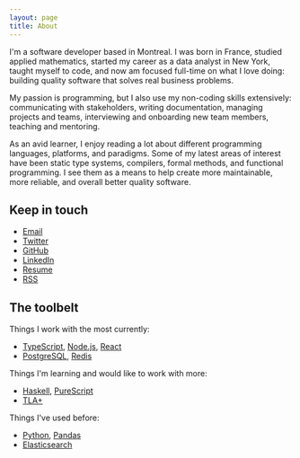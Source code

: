 ```yaml
---
layout: page
title: About
---
```


I'm a software developer based in Montreal. I was born in France, studied applied mathematics, started my career as a data analyst in New York, taught myself to code, and now am focused full-time on what I love doing: building quality software that solves real business problems.

My passion is programming, but I also use my non-coding skills extensively: communicating with stakeholders, writing documentation, managing projects and teams, interviewing and onboarding new team members, teaching and mentoring.

As an avid learner, I enjoy reading a lot about different programming languages, platforms, and paradigms. Some of my latest areas of interest have been static type systems, compilers, formal methods, and functional programming. I see them as a means to help create more maintainable, more reliable, and overall better quality software.

## Keep in touch

- [Email](mailto:hi@nicolashery.com)
- [Twitter](https://twitter.com/nicolas_hery)
- [GitHub](https://github.com/nicolashery)
- [LinkedIn](http://www.linkedin.com/in/nicolashery)
- [Resume](/nicolas-hery.pdf)
- [RSS](/feed.xml)

## The toolbelt

Things I work with the most currently:

- [TypeScript](https://www.typescriptlang.org/), [Node.js](http://nodejs.org/), [React](http://facebook.github.io/react/)
- [PostgreSQL](http://www.postgresql.org/), [Redis](http://redis.io/)

Things I'm learning and would like to work with more:

- [Haskell](https://www.haskell.org/), [PureScript](http://www.purescript.org/)
- [TLA+](https://learntla.com/introduction/)

Things I've used before:

- [Python](http://python.org/), [Pandas](http://pandas.pydata.org/)
- [Elasticsearch](http://www.elasticsearch.org/)
